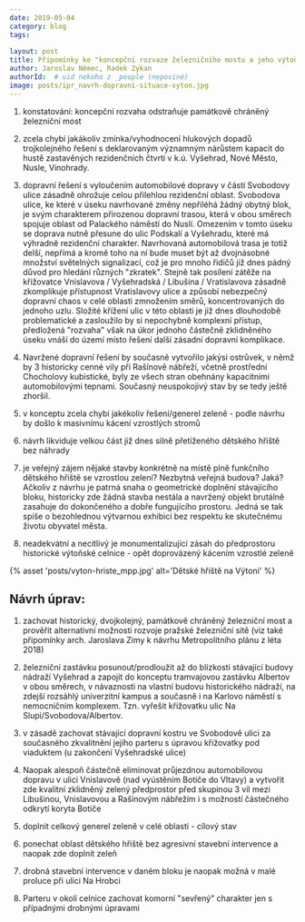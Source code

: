 ```yaml
---
date: 2019-05-04
category: blog
tags:
    
layout: post
title: Připomínky ke "koncepční rozvaze železničního mostu a jeho výtoňského předmostí", IPR 02 2019
author: Jaroslav Němec, Radek Zykan
authorId:  # uid nekoho z _people (nepoviné)
image: posts/ipr_navrh-dopravni-situace-vyton.jpg
---
```


1. konstatování: koncepční rozvaha odstraňuje památkově chráněný železniční most

2. zcela chybí jakákoliv zmínka/vyhodnocení hlukových dopadů trojkolejného řešení s deklarovaným
významným nárůstem kapacit do hustě zastavěných rezidenčních čtvrtí v k.ú. Vyšehrad, Nové Město,
Nusle, Vinohrady.

3. dopravní řešení s vyloučením automobilové dopravy v části Svobodovy ulice zásadně ohrožuje celou
přilehlou rezidenční oblast. Svobodova ulice, ke které v úseku navrhované změny nepřiléhá žádný
obytný blok, je svým charakterem přirozenou dopravní trasou, která v obou směrech spojuje oblast od
Palackého náměstí do Nuslí. Omezením v tomto úseku se doprava nutně přesune do ulic Podskalí a
Vyšehradu, které má výhradně rezidenční charakter. Navrhovaná automobilová trasa je totiž delší,
nepřímá a kromě toho na ní bude muset být až dvojnásobné množství světelných signalizací, což je
pro mnoho řidičů již dnes pádný důvod pro hledání různých "zkratek". Stejně tak posílení zátěže na
křižovatce Vnislavova / Vyšehradská / Libušina / Vratislavova zásadně zkomplikuje přístupnost
Vratislavovy ulice a způsobí nebezpečný dopravní chaos v celé oblasti zmnožením směrů,
koncentrovaných do jednoho uzlu. Složité křížení ulic v této oblasti je již dnes dlouhodobě
problematické a zasloužilo by si nepochybně komplexní přístup, předložená "rozvaha" však na úkor
jednoho částečně zklidněného úseku vnáší do území místo řešení další zásadní dopravní komplikace.

4. Navržené dopravní řešení by současně vytvořilo jakýsi ostrůvek, v němž by 3 historicky cenné vily při
Rašínově nábřeží, včetně prostřední Chocholovy kubistické, byly ze všech stran obehnány
kapacitními automobilovými tepnami. Současný neuspokojivý stav by se tedy ještě zhoršil.

5. v konceptu zcela chybí jakékoliv řešení/generel zeleně - podle návrhu by došlo k masivnímu kácení
vzrostlých stromů

6. návrh likviduje velkou část již dnes silně přetíženého dětského hřiště bez náhrady

7. je veřejný zájem nějaké stavby konkrétně na místě plně funkčního dětského hřiště se vzrostlou
zelení? Nezbytná veřejná budova? Jaká? Ačkoliv z návrhu je patrná snaha o geometrické doplnění
stávajícího bloku, historicky zde žádná stavba nestála a navržený objekt brutálně zasahuje do
dokončeného a dobře fungujícího prostoru. Jedná se tak spíše o bezohlednou výtvarnou exhibici bez
respektu ke skutečnému životu obyvatel města.

8. neadekvátní a necitlivý je monumentalizující zásah do předprostoru historické výtoňské celnice - opět
doprovázený kácením vzrostlé zeleně

{% asset 'posts/vyton-hriste_mpp.jpg' alt='Dětské hřiště na Výtoni' %}

<h2>Návrh úprav:</h2>

1. zachovat historický, dvojkolejný, památkově chráněný železniční most a prověřit alternativní
možnosti rozvoje pražské železniční sítě (viz také připomínky arch. Jaroslava Zimy k návrhu
Metropolitního plánu z léta 2018)

2. železniční zastávku posunout/prodloužit až do blízkosti stávající budovy nádraží Vyšehrad a zapojit do
konceptu tramvajovou zastávku Albertov v obou směrech, v návaznosti na vlastní budovu historického
nádraží, na zdejší rozsáhlý univerzitní kampus a současně i na Karlovo náměstí s nemocničním
komplexem. Tzn. vyřešit křižovatku ulic Na Slupi/Svobodova/Albertov.

3. v zásadě zachovat stávající dopravní kostru ve Svobodově ulici za současného zkvalitnění jejího parteru
s úpravou křižovatky pod viaduktem (u zakončení Vyšehradské ulice)

4. Naopak alespoň částečně eliminovat průjezdnou automobilovou dopravu v ulici Vnislavově (nad
vyústěním Botiče do Vltavy) a vytvořit zde kvalitní zklidněný zelený předprostor před skupinou 3 vil
mezi Libušinou, Vnislavovou a Rašínovým nábřežím i s možností částečného odkrytí koryta Botiče

5. doplnit celkový generel zeleně v celé oblasti - cílový stav

6. ponechat oblast dětského hřiště bez agresivní stavební intervence a naopak zde doplnit zeleň

7. drobná stavební intervence v daném bloku je naopak možná v malé proluce při ulici Na Hrobci

8. Parteru v okolí celnice zachovat komorní "sevřený" charakter jen s případnými drobnými úpravami

